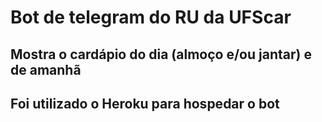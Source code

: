 # Bot de telegram do RU da UFScar
## Mostra o cardápio do dia (almoço e/ou jantar) e de amanhã
## Foi utilizado o Heroku para hospedar o bot